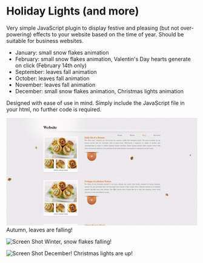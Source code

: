# Holiday Lights (and more)

Very simple JavaScript plugin to display festive and pleasing (but not over-powering) effects to your website based on the time of year. Should be suitable for business websites.

- January: small snow flakes animation
- February: small snow flakes animation, Valentin's Day hearts generate on click (February 14th only)
- September: leaves fall animation
- October: leaves fall animation
- November: leaves fall animation
- December: small snow flakes animation, Christmas lights animation

Designed with ease of use in mind.  Simply include the JavaScript
file in your html, no further code is required.

![Screen Shot](leaves.gif)
Autumn, leaves are falling!

![Screen Shot](snow.gif)
Winter, snow flakes falling!

![Screen Shot](december.gif)
December!  Christmas lights are up!

